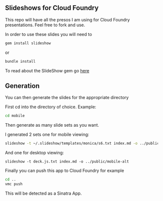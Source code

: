 ## Slideshows for Cloud Foundry

This repo will have all the presos I am using for Cloud Foundry presentations.
Feel free to fork and use.

In order to use these slides you will need to

``` ruby
gem install slideshow
```

or

``` ruby
bundle install
```

To read about the SlideShow gem go [here](http://slideshow.rubyforge.org/)

## Generation

You can then generate the slides for the appropriate directory

First cd into the directory of choice. Example:

``` bash
cd mobile
```

Then generate as many slide sets as you want.

I generated 2 sets one for mobile viewing:

``` bash
slideshow -t ~/.slideshow/templates/monica/s6.txt index.md -o ../public/mobile
```

And one for desktop viewing:

```
slideshow -t deck.js.txt index.md -o ../public/mobile-alt
```

Finally you can push this app to Cloud Foundry for example

``` bash
cd ..
vmc push
```

This will be detected as a Sinatra App.
